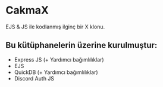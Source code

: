 # CakmaX
EJS & JS ile kodlanmış ilginç bir X klonu.

## Bu kütüphanelerin üzerine kurulmuştur:
- Express JS (+ Yardımcı bağımlılıklar)
- EJS
- QuickDB (+ Yardımcı bağımlılıklar)
- Discord Auth JS
